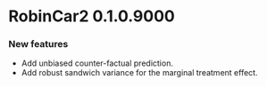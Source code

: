 # RobinCar2 0.1.0.9000

### New features

* Add unbiased counter-factual prediction.
* Add robust sandwich variance for the marginal treatment effect.
